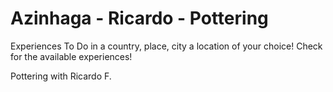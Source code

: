 # Azinhaga - Ricardo - Pottering

Experiences To Do in a country, place, city a location of your choice! Check for the available experiences!

Pottering with Ricardo F.
